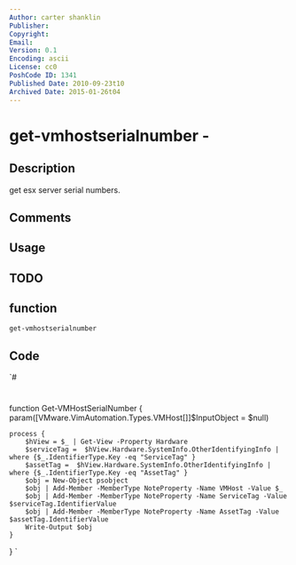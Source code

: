 ```yaml
---
Author: carter shanklin
Publisher: 
Copyright: 
Email: 
Version: 0.1
Encoding: ascii
License: cc0
PoshCode ID: 1341
Published Date: 2010-09-23t10
Archived Date: 2015-01-26t04
---
```


# get-vmhostserialnumber - 

## Description

get esx server serial numbers.

## Comments



## Usage



## TODO



## function

`get-vmhostserialnumber`

## Code

`#
 #
 function Get-VMHostSerialNumber {
 	param([VMware.VimAutomation.Types.VMHost[]]$InputObject = $null)
 
 	process {
 		$hView = $_ | Get-View -Property Hardware
 		$serviceTag =  $hView.Hardware.SystemInfo.OtherIdentifyingInfo | where {$_.IdentifierType.Key -eq "ServiceTag" }
 		$assetTag =  $hView.Hardware.SystemInfo.OtherIdentifyingInfo | where {$_.IdentifierType.Key -eq "AssetTag" }
 		$obj = New-Object psobject
 		$obj | Add-Member -MemberType NoteProperty -Name VMHost -Value $_
 		$obj | Add-Member -MemberType NoteProperty -Name ServiceTag -Value $serviceTag.IdentifierValue
 		$obj | Add-Member -MemberType NoteProperty -Name AssetTag -Value $assetTag.IdentifierValue
 		Write-Output $obj
 	}
 }
`

